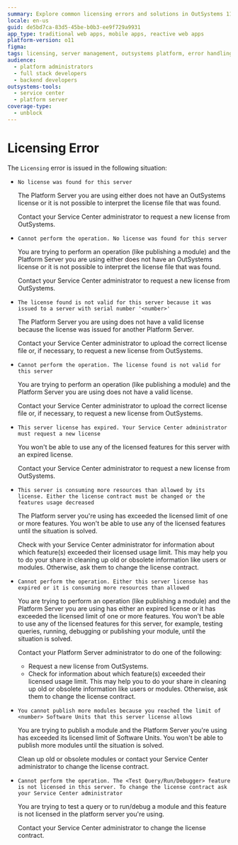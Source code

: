 ```yaml
---
summary: Explore common licensing errors and solutions in OutSystems 11 (O11) when server licenses are missing, invalid, expired, or resource limits are exceeded.
locale: en-us
guid: de5bd7ca-83d5-45be-b0b3-ee9f729a9931
app_type: traditional web apps, mobile apps, reactive web apps
platform-version: o11
figma:
tags: licensing, server management, outsystems platform, error handling, troubleshooting
audience:
  - platform administrators
  - full stack developers
  - backend developers
outsystems-tools:
  - service center
  - platform server
coverage-type:
  - unblock
---
```


# Licensing Error

The `Licensing` error is issued in the following situation:

* `No license was found for this server`

    The Platform Server you are using either does not have an OutSystems license or it is not possible to interpret the license file that was found.

    Contact your Service Center administrator to request a new license from OutSystems.

* `Cannot perform the operation. No license was found for this server`

    You are trying to perform an operation (like publishing a module) and the Platform Server you are using either does not have an OutSystems license or it is not possible to interpret the license file that was found.

    Contact your Service Center administrator to request a new license from OutSystems.

* `The license found is not valid for this server because it was issued to a server with serial number '<number>'`

    The Platform Server you are using does not have a valid license because the license was issued for another Platform Server.

    Contact your Service Center administrator to upload the correct license file or, if necessary, to request a new license from OutSystems.

* `Cannot perform the operation. The license found is not valid for this server`

    You are trying to perform an operation (like publishing a module) and the Platform Server you are using does not have a valid license.

    Contact your Service Center administrator to upload the correct license file or, if necessary, to request a new license from OutSystems.

* `This server license has expired. Your Service Center administrator must request a new license`

    You won't be able to use any of the licensed features for this server with an expired license.

    Contact your Service Center administrator to request a new license from OutSystems.

* `This server is consuming more resources than allowed by its license. Either the license contract must be changed or the features usage decreased`

    The Platform server you're using has exceeded the licensed limit of one or more features. You won't be able to use any of the licensed features until the situation is solved.

    Check with your Service Center administrator for information about which feature(s) exceeded their licensed usage limit. This may help you to do your share in cleaning up old or obsolete information like users or modules. Otherwise, ask them to change the license contract.

* `Cannot perform the operation. Either this server license has expired or it is consuming more resources than allowed`

    You are trying to perform an operation (like publishing a module) and the Platform Server you are using has either an expired license or it has exceeded the licensed limit of one or more features. You won't be able to use any of the licensed features for this server, for example, testing queries, running, debugging or publishing your module, until the situation is solved.

    Contact your Platform Server administrator to do one of the following:
    
    * Request a new license from OutSystems.
    * Check for information about which feature(s) exceeded their licensed usage limit. This may help you to do your share in cleaning up old or obsolete information like users or modules. Otherwise, ask them to change the license contract.

* `You cannot publish more modules because you reached the limit of <number> Software Units that this server license allows`

    You are trying to publish a module and the Platform Server you're using has exceeded its licensed limit of Software Units. You won't be able to publish more modules until the situation is solved.

    Clean up old or obsolete modules or contact your Service Center administrator to change the license contract.

* `Cannot perform the operation. The <Test Query/Run/Debugger> feature is not licensed in this server. To change the license contract ask your Service Center administrator`

    You are trying to test a query or to run/debug a module and this feature is not licensed in the platform server you're using.

    Contact your Service Center administrator to change the license contract.
